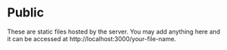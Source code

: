 # Public

These are static files hosted by the server. You may add anything here and it can be accessed at http://localhost:3000/your-file-name.
